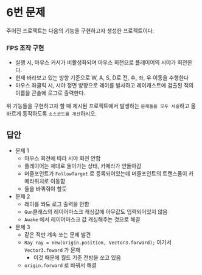 # 6번 문제

주어진 프로젝트는 다음의 기능을 구현하고자 생성한 프로젝트이다.

### FPS 조작 구현
- 실행 시, 마우스 커서가 비활성화되며 마우스 회전으로 플레이어의 시야가 회전한다.
- 현재 바라보고 있는 방향 기준으로 W, A, S, D로 전, 후, 좌, 우 이동을 수행한다
- 마우스 좌클릭 시, 시야 정면 방향으로 레이를 발사하고 레이캐스트에 검출된 적의 이름을 콘솔에 로그로 출력한다.

위 기능들을 구현하고자 할 때
제시된 프로젝트에서 발생하는 `문제들을 모두 서술`하고 올바르게 동작하도록 `소스코드를 개선`하시오.

## 답안

- 문제 1
	- 마우스 회전에 따라 시야 회전 안함
	- 플레이어는 제대로 돌아가는 상태, 카메라가 안돌아감
	- 머즐포인트가 `FollowTarget` 로 등록되어있는데 머즐포인트의 트랜스폼이 카메라위치로 이동함
	- 둘을 바꿔줘야 할듯
- 문제 2
	- 레이를 쏴도 로그 출력을 안함
	- `Gun`클래스의 레이어마스크 캐싱값에 아무값도 입력되어있지 않음
	- `Awake` 에서 레이어마스크 값 캐싱해주는 것으로 해결
- 문제 3
	- 같은 적만 계속 쏘는 문제 발견
	- `Ray ray = new(origin.position, Vector3.forward);` 여기서 `Vector3.foward` 가 문제
		- 이것 때문에 월드 기준 전방을 쏘고 있음
	- `origin.forward` 로 바꿔서 해결